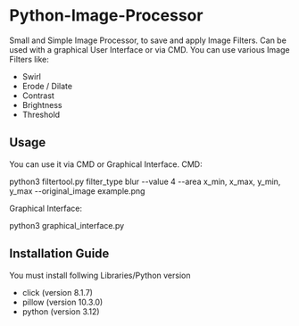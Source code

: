 # Python-Image-Processor
Small and Simple Image Processor, to save and apply Image Filters. Can be used with a graphical User Interface or via CMD.
You can use various Image Filters like:
- Swirl
- Erode / Dilate
- Contrast
- Brightness
- Threshold

## Usage
You can use it via CMD or Graphical Interface.
CMD:

python3 filtertool.py filter_type blur --value 4 --area x_min, x_max, y_min, y_max --original_image example.png

Graphical Interface:

python3 graphical_interface.py


## Installation Guide
You must install follwing Libraries/Python version
- click (version 8.1.7)
- pillow (version 10.3.0)
- python (version 3.12)
